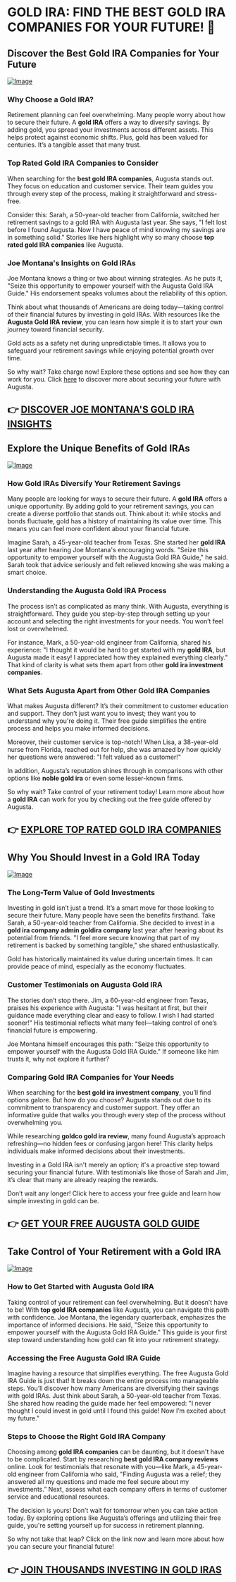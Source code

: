 # GOLD IRA: FIND THE BEST GOLD IRA COMPANIES FOR YOUR FUTURE! 🌟

## Discover the Best Gold IRA Companies for Your Future

[![Image](https://apmaffiliates.com/creatives/FINAL_240408_MiniAd_Montana300x600.jpg)](https://gchaffi.com/5SqzyC5A)

### Why Choose a Gold IRA?
Retirement planning can feel overwhelming. Many people worry about how to secure their future. A **gold IRA** offers a way to diversify savings. By adding gold, you spread your investments across different assets. This helps protect against economic shifts. Plus, gold has been valued for centuries. It’s a tangible asset that many trust.

### Top Rated Gold IRA Companies to Consider
When searching for the **best gold IRA companies**, Augusta stands out. They focus on education and customer service. Their team guides you through every step of the process, making it straightforward and stress-free.

Consider this: Sarah, a 50-year-old teacher from California, switched her retirement savings to a gold IRA with Augusta last year. She says, "I felt lost before I found Augusta. Now I have peace of mind knowing my savings are in something solid." Stories like hers highlight why so many choose **top rated gold IRA companies** like Augusta.

### Joe Montana's Insights on Gold IRAs
Joe Montana knows a thing or two about winning strategies. As he puts it, "Seize this opportunity to empower yourself with the Augusta Gold IRA Guide." His endorsement speaks volumes about the reliability of this option.

Think about what thousands of Americans are doing today—taking control of their financial futures by investing in gold IRAs. With resources like the **Augusta Gold IRA review**, you can learn how simple it is to start your own journey toward financial security.

Gold acts as a safety net during unpredictable times. It allows you to safeguard your retirement savings while enjoying potential growth over time.

So why wait? Take charge now! Explore these options and see how they can work for you. Click [here](https://gchaffi.com/5SqzyC5A) to discover more about securing your future with Augusta.



## 👉 [DISCOVER JOE MONTANA'S GOLD IRA INSIGHTS](https://gchaffi.com/5SqzyC5A)

## Explore the Unique Benefits of Gold IRAs

[![Image](https://apmaffiliates.com/creatives/FINAL_230619_JoeMontana_BestGoldIRA_500X500.jpg)](https://gchaffi.com/5SqzyC5A)

### How Gold IRAs Diversify Your Retirement Savings
Many people are looking for ways to secure their future. A **gold IRA** offers a unique opportunity. By adding gold to your retirement savings, you can create a diverse portfolio that stands out. Think about it: while stocks and bonds fluctuate, gold has a history of maintaining its value over time. This means you can feel more confident about your financial future.

Imagine Sarah, a 45-year-old teacher from Texas. She started her **gold IRA** last year after hearing Joe Montana's encouraging words. "Seize this opportunity to empower yourself with the Augusta Gold IRA Guide," he said. Sarah took that advice seriously and felt relieved knowing she was making a smart choice.

### Understanding the Augusta Gold IRA Process
The process isn’t as complicated as many think. With Augusta, everything is straightforward. They guide you step-by-step through setting up your account and selecting the right investments for your needs. You won’t feel lost or overwhelmed.

For instance, Mark, a 50-year-old engineer from California, shared his experience: "I thought it would be hard to get started with my **gold IRA**, but Augusta made it easy! I appreciated how they explained everything clearly." That kind of clarity is what sets them apart from other **gold ira investment companies**.

### What Sets Augusta Apart from Other Gold IRA Companies
What makes Augusta different? It’s their commitment to customer education and support. They don’t just want you to invest; they want you to understand why you're doing it. Their free guide simplifies the entire process and helps you make informed decisions.

Moreover, their customer service is top-notch! When Lisa, a 38-year-old nurse from Florida, reached out for help, she was amazed by how quickly her questions were answered: "I felt valued as a customer!" 

In addition, Augusta’s reputation shines through in comparisons with other options like **noble gold ira** or even some lesser-known firms.

So why wait? Take control of your retirement today! Learn more about how a **gold IRA** can work for you by checking out the free guide offered by Augusta.



## 👉 [EXPLORE TOP RATED GOLD IRA COMPANIES](https://gchaffi.com/5SqzyC5A)

## Why You Should Invest in a Gold IRA Today

[![Image](https://apmaffiliates.com/creatives/Zero-IRA-Fees-Set-4-Bars-428x320.jpg)](https://gchaffi.com/5SqzyC5A)

### The Long-Term Value of Gold Investments  
Investing in gold isn’t just a trend. It’s a smart move for those looking to secure their future. Many people have seen the benefits firsthand. Take Sarah, a 50-year-old teacher from California. She decided to invest in a **gold ira company admin goldira company** last year after hearing about its potential from friends. "I feel more secure knowing that part of my retirement is backed by something tangible," she shared enthusiastically.

Gold has historically maintained its value during uncertain times. It can provide peace of mind, especially as the economy fluctuates.

### Customer Testimonials on Augusta Gold IRA  
The stories don’t stop there. Jim, a 60-year-old engineer from Texas, praises his experience with Augusta: "I was hesitant at first, but their guidance made everything clear and easy to follow. I wish I had started sooner!" His testimonial reflects what many feel—taking control of one’s financial future is empowering.

Joe Montana himself encourages this path: "Seize this opportunity to empower yourself with the Augusta Gold IRA Guide." If someone like him trusts it, why not explore it further?

### Comparing Gold IRA Companies for Your Needs  
When searching for the **best gold ira investment company**, you’ll find options galore. But how do you choose? Augusta stands out due to its commitment to transparency and customer support. They offer an informative guide that walks you through every step of the process without overwhelming you.

While researching **goldco gold ira review**, many found Augusta’s approach refreshing—no hidden fees or confusing jargon here! This clarity helps individuals make informed decisions about their investments.

Investing in a Gold IRA isn't merely an option; it's a proactive step toward securing your financial future. With testimonials like those of Sarah and Jim, it’s clear that many are already reaping the rewards.

Don’t wait any longer! Click here to access your free guide and learn how simple investing in gold can be.



## 👉 [GET YOUR FREE AUGUSTA GOLD GUIDE](https://gchaffi.com/5SqzyC5A)

## Take Control of Your Retirement with a Gold IRA

[![Image](https://apmaffiliates.com/creatives/Zero-IRA-Fees-Set-3-Coins-300x250.jpg)](https://gchaffi.com/5SqzyC5A)

### How to Get Started with Augusta Gold IRA  
Taking control of your retirement can feel overwhelming. But it doesn’t have to be! With **top gold IRA companies** like Augusta, you can navigate this path with confidence. Joe Montana, the legendary quarterback, emphasizes the importance of informed decisions. He said, "Seize this opportunity to empower yourself with the Augusta Gold IRA Guide." This guide is your first step toward understanding how gold can fit into your retirement strategy.

### Accessing the Free Augusta Gold IRA Guide  
Imagine having a resource that simplifies everything. The free Augusta Gold IRA Guide is just that! It breaks down the entire process into manageable steps. You’ll discover how many Americans are diversifying their savings with gold IRAs. Just think about Sarah, a 50-year-old teacher from Texas. She shared how reading the guide made her feel empowered: "I never thought I could invest in gold until I found this guide! Now I’m excited about my future."

### Steps to Choose the Right Gold IRA Company  
Choosing among **gold IRA companies** can be daunting, but it doesn't have to be complicated. Start by researching **best gold IRA company reviews** online. Look for testimonials that resonate with you—like Mark, a 45-year-old engineer from California who said, "Finding Augusta was a relief; they answered all my questions and made me feel secure about my investments.” Next, assess what each company offers in terms of customer service and educational resources.

The decision is yours! Don’t wait for tomorrow when you can take action today. By exploring options like Augusta’s offerings and utilizing their free guide, you're setting yourself up for success in retirement planning.

So why not take that leap? Click on the link now and learn more about how you can secure your financial future!



## 👉 [JOIN THOUSANDS INVESTING IN GOLD IRAS](https://gchaffi.com/5SqzyC5A)